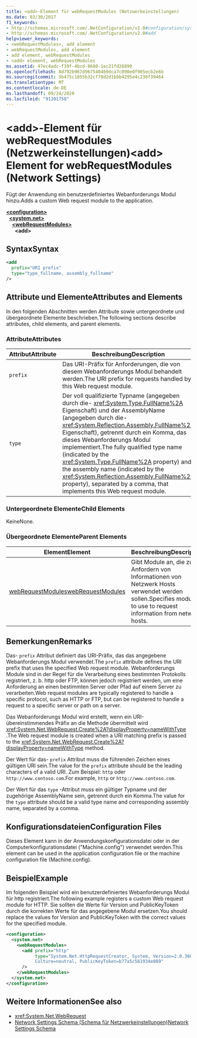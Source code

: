 ```yaml
---
title: <add>-Element für webRequestModules (Netzwerkeinstellungen)
ms.date: 03/30/2017
f1_keywords:
- http://schemas.microsoft.com/.NetConfiguration/v2.0#configuration/system.net/webRequestModules/add
- http://schemas.microsoft.com/.NetConfiguration/v2.0#add
helpviewer_keywords:
- <webRequestModules>, add element
- webRequestModules, add element
- add element, webRequestModules
- <add> element, webRequestModules
ms.assetid: 47ec4adc-f39f-4bcd-8680-1ec21fd26890
ms.openlocfilehash: 8d792b967d967540469dca7c090e0f905ecb2e6b
ms.sourcegitcommit: 5b475c1855b32cf78d2d1bbb4295e4c236f39464
ms.translationtype: MT
ms.contentlocale: de-DE
ms.lasthandoff: 09/24/2020
ms.locfileid: "91201758"
---
```

# <a name="add-element-for-webrequestmodules-network-settings"></a><span data-ttu-id="95197-102">\<add>-Element für webRequestModules (Netzwerkeinstellungen)</span><span class="sxs-lookup"><span data-stu-id="95197-102">\<add> Element for webRequestModules (Network Settings)</span></span>

<span data-ttu-id="95197-103">Fügt der Anwendung ein benutzerdefiniertes Webanforderungs Modul hinzu.</span><span class="sxs-lookup"><span data-stu-id="95197-103">Adds a custom Web request module to the application.</span></span>  

[**\<configuration>**](../configuration-element.md)\
&nbsp;&nbsp;[**\<system.net>**](system-net-element-network-settings.md)\
&nbsp;&nbsp;&nbsp;&nbsp;[**\<webRequestModules>**](webrequestmodules-element-network-settings.md)\
&nbsp;&nbsp;&nbsp;&nbsp;&nbsp;&nbsp;**\<add>**

## <a name="syntax"></a><span data-ttu-id="95197-104">Syntax</span><span class="sxs-lookup"><span data-stu-id="95197-104">Syntax</span></span>  
  
```xml  
<add
  prefix="URI prefix"
  type="type_fullname, assembly_fullname"
/>  
```  
  
## <a name="attributes-and-elements"></a><span data-ttu-id="95197-105">Attribute und Elemente</span><span class="sxs-lookup"><span data-stu-id="95197-105">Attributes and Elements</span></span>  

 <span data-ttu-id="95197-106">In den folgenden Abschnitten werden Attribute sowie untergeordnete und übergeordnete Elemente beschrieben.</span><span class="sxs-lookup"><span data-stu-id="95197-106">The following sections describe attributes, child elements, and parent elements.</span></span>  
  
### <a name="attributes"></a><span data-ttu-id="95197-107">Attribute</span><span class="sxs-lookup"><span data-stu-id="95197-107">Attributes</span></span>  
  
|<span data-ttu-id="95197-108">**Attribut**</span><span class="sxs-lookup"><span data-stu-id="95197-108">**Attribute**</span></span>|<span data-ttu-id="95197-109">**Beschreibung**</span><span class="sxs-lookup"><span data-stu-id="95197-109">**Description**</span></span>|  
|-------------------|---------------------|  
|`prefix`|<span data-ttu-id="95197-110">Das URI-Präfix für Anforderungen, die von diesem Webanforderungs Modul behandelt werden.</span><span class="sxs-lookup"><span data-stu-id="95197-110">The URI prefix for requests handled by this Web request module.</span></span>|  
|`type`|<span data-ttu-id="95197-111">Der voll qualifizierte Typname (angegeben durch die- <xref:System.Type.FullName%2A> Eigenschaft) und der AssemblyName (angegeben durch die- <xref:System.Reflection.Assembly.FullName%2A> Eigenschaft), getrennt durch ein Komma, das dieses Webanforderungs Modul implementiert.</span><span class="sxs-lookup"><span data-stu-id="95197-111">The fully qualified type name (indicated by the <xref:System.Type.FullName%2A> property) and the assembly name (indicated by the <xref:System.Reflection.Assembly.FullName%2A> property), separated by a comma, that implements this Web request module.</span></span>|  
  
### <a name="child-elements"></a><span data-ttu-id="95197-112">Untergeordnete Elemente</span><span class="sxs-lookup"><span data-stu-id="95197-112">Child Elements</span></span>  

 <span data-ttu-id="95197-113">Keine</span><span class="sxs-lookup"><span data-stu-id="95197-113">None.</span></span>  
  
### <a name="parent-elements"></a><span data-ttu-id="95197-114">Übergeordnete Elemente</span><span class="sxs-lookup"><span data-stu-id="95197-114">Parent Elements</span></span>  
  
|<span data-ttu-id="95197-115">**Element**</span><span class="sxs-lookup"><span data-stu-id="95197-115">**Element**</span></span>|<span data-ttu-id="95197-116">**Beschreibung**</span><span class="sxs-lookup"><span data-stu-id="95197-116">**Description**</span></span>|  
|-----------------|---------------------|  
|[<span data-ttu-id="95197-117">webRequestModules</span><span class="sxs-lookup"><span data-stu-id="95197-117">webRequestModules</span></span>](webrequestmodules-element-network-settings.md)|<span data-ttu-id="95197-118">Gibt Module an, die zum Anfordern von Informationen von Netzwerk Hosts verwendet werden sollen.</span><span class="sxs-lookup"><span data-stu-id="95197-118">Specifies modules to use to request information from network hosts.</span></span>|  
  
## <a name="remarks"></a><span data-ttu-id="95197-119">Bemerkungen</span><span class="sxs-lookup"><span data-stu-id="95197-119">Remarks</span></span>  

 <span data-ttu-id="95197-120">Das- `prefix` Attribut definiert das URI-Präfix, das das angegebene Webanforderungs Modul verwendet.</span><span class="sxs-lookup"><span data-stu-id="95197-120">The `prefix` attribute defines the URI prefix that uses the specified Web request module.</span></span> <span data-ttu-id="95197-121">Webanforderungs Module sind in der Regel für die Verarbeitung eines bestimmten Protokolls registriert, z. b. http oder FTP, können jedoch registriert werden, um eine Anforderung an einen bestimmten Server oder Pfad auf einem Server zu verarbeiten.</span><span class="sxs-lookup"><span data-stu-id="95197-121">Web request modules are typically registered to handle a specific protocol, such as HTTP or FTP, but can be registered to handle a request to a specific server or path on a server.</span></span>  
  
 <span data-ttu-id="95197-122">Das Webanforderungs Modul wird erstellt, wenn ein URI-übereinstimmendes Präfix an die Methode übermittelt wird <xref:System.Net.WebRequest.Create%2A?displayProperty=nameWithType> .</span><span class="sxs-lookup"><span data-stu-id="95197-122">The Web request module is created when a URI matching prefix is passed to the <xref:System.Net.WebRequest.Create%2A?displayProperty=nameWithType> method.</span></span>  
  
 <span data-ttu-id="95197-123">Der Wert für das- `prefix` Attribut muss die führenden Zeichen eines gültigen URI sein.</span><span class="sxs-lookup"><span data-stu-id="95197-123">The value for the `prefix` attribute should be the leading characters of a valid URI.</span></span> <span data-ttu-id="95197-124">Zum Beispiel: `http` oder `http://www.contoso.com`.</span><span class="sxs-lookup"><span data-stu-id="95197-124">For example, `http` or `http://www.contoso.com`.</span></span>
  
 <span data-ttu-id="95197-125">Der Wert für das `type` -Attribut muss ein gültiger Typname und der zugehörige AssemblyName sein, getrennt durch ein Komma.</span><span class="sxs-lookup"><span data-stu-id="95197-125">The value for the `type` attribute should be a valid type name and corresponding assembly name, separated by a comma.</span></span>
  
## <a name="configuration-files"></a><span data-ttu-id="95197-126">Konfigurationsdateien</span><span class="sxs-lookup"><span data-stu-id="95197-126">Configuration Files</span></span>  

 <span data-ttu-id="95197-127">Dieses Element kann in der Anwendungskonfigurationsdatei oder in der Computerkonfigurationsdatei ("Machine.config") verwendet werden.</span><span class="sxs-lookup"><span data-stu-id="95197-127">This element can be used in the application configuration file or the machine configuration file (Machine.config).</span></span>  
  
## <a name="example"></a><span data-ttu-id="95197-128">Beispiel</span><span class="sxs-lookup"><span data-stu-id="95197-128">Example</span></span>  

 <span data-ttu-id="95197-129">Im folgenden Beispiel wird ein benutzerdefiniertes Webanforderungs Modul für http registriert.</span><span class="sxs-lookup"><span data-stu-id="95197-129">The following example registers a custom Web request module for HTTP.</span></span> <span data-ttu-id="95197-130">Sie sollten die Werte für Version und PublicKeyToken durch die korrekten Werte für das angegebene Modul ersetzen.</span><span class="sxs-lookup"><span data-stu-id="95197-130">You should replace the values for Version and PublicKeyToken with the correct values for the specified module.</span></span>  
  
```xml  
<configuration>  
  <system.net>  
    <webRequestModules>  
      <add prefix="http"  
           type="System.Net.HttpRequestCreator, System, Version=2.0.3600.0,  
           Culture=neutral, PublicKeyToken=b77a5c561934e089"  
      />  
    </webRequestModules>  
  </system.net>  
</configuration>  
```  
  
## <a name="see-also"></a><span data-ttu-id="95197-131">Weitere Informationen</span><span class="sxs-lookup"><span data-stu-id="95197-131">See also</span></span>

- <xref:System.Net.WebRequest>
- [<span data-ttu-id="95197-132">Network Settings Schema (Schema für Netzwerkeinstellungen)</span><span class="sxs-lookup"><span data-stu-id="95197-132">Network Settings Schema</span></span>](index.md)
